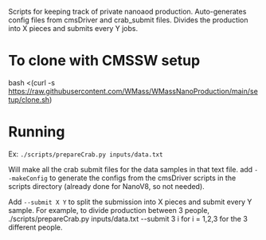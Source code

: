 Scripts for keeping track of private nanoaod production. Auto-generates config files from cmsDriver and crab_submit files. Divides the production into X pieces and submits every Y jobs.

# To clone with CMSSW setup

bash <(curl -s https://raw.githubusercontent.com/WMass/WMassNanoProduction/main/setup/clone.sh)

# Running

Ex: ```./scripts/prepareCrab.py inputs/data.txt```

Will make all the crab submit files for the data samples in that text file. add ```--makeConfig``` to generate the configs from the cmsDriver scripts in the scripts directory (already done for NanoV8, so not needed). 

Add ```--submit X Y``` to split the submission into X pieces and submit every Y sample. For example, to divide production between 3 people, ./scripts/prepareCrab.py inputs/data.txt --submit 3 i for i = 1,2,3 for the 3 different people.
